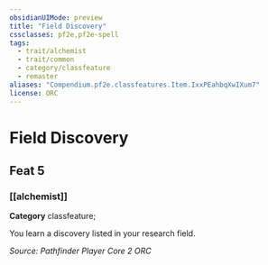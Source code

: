 ```yaml
---
obsidianUIMode: preview
title: "Field Discovery"
cssclasses: pf2e,pf2e-spell
tags:
  - trait/alchemist
  - trait/common
  - category/classfeature
  - remaster
aliases: "Compendium.pf2e.classfeatures.Item.IxxPEahbqXwIXum7"
license: ORC
---
```

# Field Discovery
## Feat 5
### [[alchemist]]

**Category** classfeature; 




You learn a discovery listed in your research field.

*Source: Pathfinder Player Core 2*
*ORC*